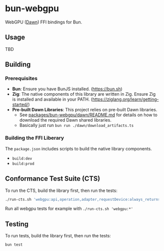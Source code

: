 # bun-webgpu

WebGPU ([Dawn](https://dawn.googlesource.com/dawn)) FFI bindings for Bun.

## Usage

TBD

## Building

### Prerequisites

*   **Bun**: Ensure you have BunJS installed. (https://bun.sh)
*   **Zig**: The native components of this library are written in Zig. Ensure Zig is installed and available in your PATH. (https://ziglang.org/learn/getting-started/)
*   **Pre-built Dawn Libraries**: This project relies on pre-built Dawn libraries.
    *   See [packages/bun-webgpu/dawn/README.md](./dawn/README.md) for details on how to download the required Dawn shared libraries.
    * Basically just run `bun run ./dawn/download_artifacts.ts`

### Building the FFI Liberary

The `package.json` includes scripts to build the native library components.

*   `build:dev`
*   `build:prod`

## Conformance Test Suite (CTS)

To run the CTS, build the library first, then run the tests:

```bash
./run-cts.sh 'webgpu:api,operation,adapter,requestDevice:always_returns_device:*'
```

Run all webgpu tests for example with `./run-cts.sh 'webgpu:*'`

## Testing

To run tests, build the library first, then run the tests:

```bash
bun test
```
